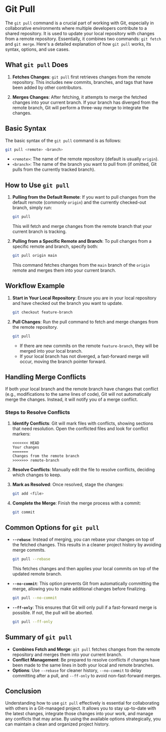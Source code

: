 # Git Pull

The `git pull` command is a crucial part of working with Git, especially in collaborative environments where multiple developers contribute to a shared repository. It is used to update your local repository with changes from a remote repository. Essentially, it combines two commands: `git fetch` and `git merge`. Here's a detailed explanation of how `git pull` works, its syntax, options, and use cases.

## What `git pull` Does

1. **Fetches Changes**: `git pull` first retrieves changes from the remote repository. This includes new commits, branches, and tags that have been added by other contributors.

2. **Merges Changes**: After fetching, it attempts to merge the fetched changes into your current branch. If your branch has diverged from the remote branch, Git will perform a three-way merge to integrate the changes.

## Basic Syntax

The basic syntax of the `git pull` command is as follows:

```bash
git pull <remote> <branch>
```

- `<remote>`: The name of the remote repository (default is usually `origin`).
- `<branch>`: The name of the branch you want to pull from (if omitted, Git pulls from the currently tracked branch).

## How to Use `git pull`

1. **Pulling from the Default Remote**:
   If you want to pull changes from the default remote (commonly `origin`) and the currently checked-out branch, simply run:

   ```bash
   git pull
   ```

   This will fetch and merge changes from the remote branch that your current branch is tracking.

2. **Pulling from a Specific Remote and Branch**:
   To pull changes from a specific remote and branch, specify both:

   ```bash
   git pull origin main
   ```

   This command fetches changes from the `main` branch of the `origin` remote and merges them into your current branch.

## Workflow Example

1. **Start in Your Local Repository**:
   Ensure you are in your local repository and have checked out the branch you want to update.

   ```bash
   git checkout feature-branch
   ```

2. **Pull Changes**:
   Run the pull command to fetch and merge changes from the remote repository.

   ```bash
   git pull
   ```

   - If there are new commits on the remote `feature-branch`, they will be merged into your local branch.
   - If your local branch has not diverged, a fast-forward merge will occur, moving the branch pointer forward.

## Handling Merge Conflicts

If both your local branch and the remote branch have changes that conflict (e.g., modifications to the same lines of code), Git will not automatically merge the changes. Instead, it will notify you of a merge conflict.

### Steps to Resolve Conflicts

1. **Identify Conflicts**:
   Git will mark files with conflicts, showing sections that need resolution. Open the conflicted files and look for conflict markers:

   ```text
   <<<<<<< HEAD
   Your changes
   =======
   Changes from the remote branch
   >>>>>>> remote-branch
   ```

2. **Resolve Conflicts**:
   Manually edit the file to resolve conflicts, deciding which changes to keep.

3. **Mark as Resolved**:
   Once resolved, stage the changes:

   ```bash
   git add <file>
   ```

4. **Complete the Merge**:
   Finish the merge process with a commit:

   ```bash
   git commit
   ```

## Common Options for `git pull`

- **`--rebase`**:
  Instead of merging, you can rebase your changes on top of the fetched changes. This results in a cleaner project history by avoiding merge commits.

  ```bash
  git pull --rebase
  ```

  This fetches changes and then applies your local commits on top of the updated remote branch.

- **`--no-commit`**:
  This option prevents Git from automatically committing the merge, allowing you to make additional changes before finalizing.

  ```bash
  git pull --no-commit
  ```

- **`--ff-only`**:
  This ensures that Git will only pull if a fast-forward merge is possible. If not, the pull will be aborted.

  ```bash
  git pull --ff-only
  ```

## Summary of `git pull`

- **Combines Fetch and Merge**: `git pull` fetches changes from the remote repository and merges them into your current branch.
- **Conflict Management**: Be prepared to resolve conflicts if changes have been made to the same lines in both your local and remote branches.
- **Options**: Use `--rebase` for cleaner history, `--no-commit` to delay committing after a pull, and `--ff-only` to avoid non-fast-forward merges.

## Conclusion

Understanding how to use `git pull` effectively is essential for collaborating with others in a Git-managed project. It allows you to stay up-to-date with the latest changes, integrate those changes into your work, and manage any conflicts that may arise. By using the available options strategically, you can maintain a clean and organized project history.